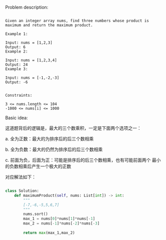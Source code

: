 
Problem description:

```

Given an integer array nums, find three numbers whose product is maximum and return the maximum product.

Example 1:

Input: nums = [1,2,3]
Output: 6
Example 2:

Input: nums = [1,2,3,4]
Output: 24
Example 3:

Input: nums = [-1,-2,-3]
Output: -6
 

Constraints:

3 <= nums.length <= 104
-1000 <= nums[i] <= 1000

```

Basic idea:

这道题背后的逻辑是，最大的三个数乘积，一定是下面两个选项之一：

a. 全为正数：最大的为排序后的后三个数相乘

b. 全为负数：最大的仍然为排序后的后三个数相乘

c. 前面为负，后面为正：可能是排序后的后三个数相乘，也有可能前面两个
最小的负数相乘后产生一个极大的正数

对应解法如下：

```Python

class Solution:
    def maximumProduct(self, nums: List[int]) -> int:
        """
        [-7,-6,-5,5,6,7]
        """
        nums.sort()
        max_1 = nums[0]*nums[1]*nums[-1]
        max_2 = nums[-1]*nums[-2]*nums[-3]
        
        return max(max_1,max_2)

```